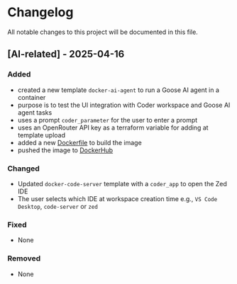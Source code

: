 # Changelog
All notable changes to this project will be documented in this file.

## [AI-related] - 2025-04-16
### Added
- created a new template `docker-ai-agent` to run a Goose AI agent in a container
- purpose is to test the UI integration with Coder workspace and Goose AI agent tasks
- uses a prompt `coder_parameter` for the user to enter a prompt
- uses an OpenRouter API key as a terraform variable for adding at template upload
- added a new [Dockerfile](https://github.com/sharkymark/dockerfiles/blob/main/python/Dockerfile) to build the image
- pushed the image to [DockerHub](https://hub.docker.com/repository/docker/marktmilligan/python/general)

### Changed
- Updated `docker-code-server` template with a `coder_app` to open the Zed IDE
- The user selects which IDE at workspace creation time e.g., `VS Code Desktop`, `code-server` or `zed`

### Fixed
- None
### Removed
- None